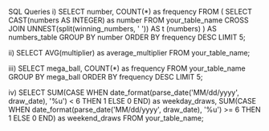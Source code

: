 SQL Queries
i)
SELECT number, COUNT(*) as frequency
FROM (
    SELECT CAST(numbers AS INTEGER) as number
    FROM your_table_name
    CROSS JOIN UNNEST(split(winning_numbers, ' ')) AS t (numbers)
) AS numbers_table
GROUP BY number
ORDER BY frequency DESC
LIMIT 5;

ii)
SELECT AVG(multiplier) as average_multiplier
FROM your_table_name;

iii)
SELECT mega_ball, COUNT(*) as frequency
FROM your_table_name
GROUP BY mega_ball
ORDER BY frequency DESC
LIMIT 5;

iv)
SELECT 
    SUM(CASE WHEN date_format(parse_date('MM/dd/yyyy', draw_date), '%u') < 6 THEN 1 ELSE 0 END) as weekday_draws,
    SUM(CASE WHEN date_format(parse_date('MM/dd/yyyy', draw_date), '%u') >= 6 THEN 1 ELSE 0 END) as weekend_draws
FROM your_table_name;


